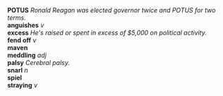 
__POTUS__ _Ronald Reagan was elected governor twice and POTUS for two terms._  
__anguishes__ _v_  
__excess__ _He's raised or spent in excess of $5,000 on political activity._  
__fend off__ _v_  
__maven__  
__meddling__ _adj_  
__palsy__ _Cerebral palsy._  
__snarl__ _n_  
__spiel__  
__straying__ _v_  
